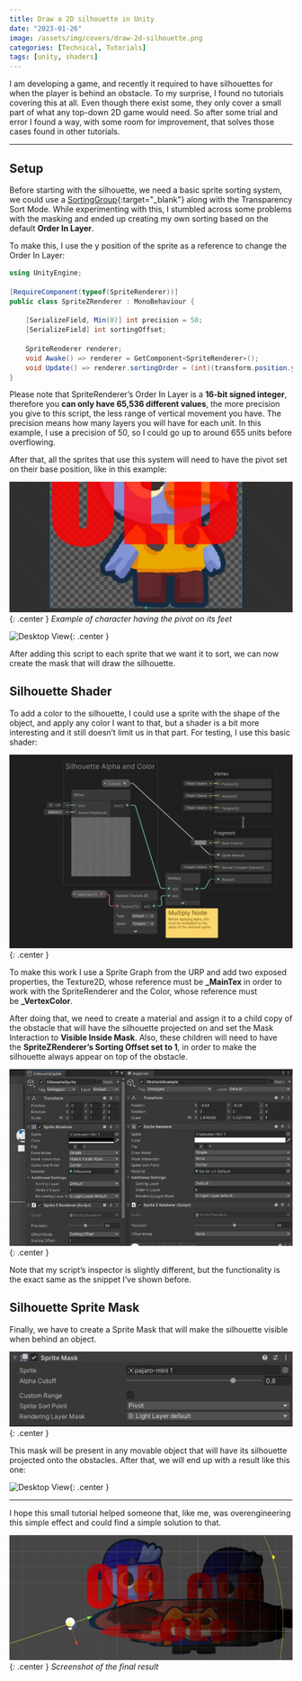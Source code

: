 ```yaml
---
title: Draw a 2D silhouette in Unity
date: "2023-01-26"
image: /assets/img/covers/draw-2d-silhouette.png
categories: [Technical, Tutorials]
tags: [unity, shaders]
---
```


I am developing a game, and recently it required to have silhouettes for when the player is behind an obstacle. To my surprise, I found no tutorials covering this at all. Even though there exist some, they only cover a small part of what any top-down 2D game would need. So after some trial and error I found a way, with some room for improvement, that solves those cases found in other tutorials.

---

## Setup

Before starting with the silhouette, we need a basic sprite sorting system, we could use a [SortingGroup](https://docs.unity3d.com/Manual/class-SortingGroup.html){:target="_blank"} along with the Transparency Sort Mode. While experimenting with this, I stumbled across some problems with the masking and ended up creating my own sorting based on the default **Order In Layer**.

To make this, I use the y position of the sprite as a reference to change the Order In Layer:

```csharp
using UnityEngine;

[RequireComponent(typeof(SpriteRenderer))]
public class SpriteZRenderer : MonoBehaviour {

    [SerializeField, Min(0)] int precision = 50;
    [SerializeField] int sortingOffset;

    SpriteRenderer renderer;
    void Awake() => renderer = GetComponent<SpriteRenderer>();
    void Update() => renderer.sortingOrder = (int)(transform.position.y * -precision) + sortingOffset;
}
```

Please note that SpriteRenderer’s Order In Layer is a **16-bit signed integer**, therefore you **can only have 65,536 different values**, the more precision you give to this script, the less range of vertical movement you have. The precision means how many layers you will have for each unit. In this example, I use a precision of 50, so I could go up to around 655 units before overflowing.

After that, all the sprites that use this system will need to have the pivot set on their base position, like in this example:

![Desktop View](/assets/img/tutorials/draw-2d-silhouette/Untitled.png){: .center }
_Example of character having the pivot on its feet_

![Desktop View](/assets/img/tutorials/draw-2d-silhouette/Gif1.gif){: .center }

After adding this script to each sprite that we want it to sort, we can now create the mask that will draw the silhouette.

## Silhouette Shader

To add a color to the silhouette, I could use a sprite with the shape of the object, and apply any color I want to that, but a shader is a bit more interesting and it still doesn’t limit us in that part. For testing, I use this basic shader:

![Desktop View](/assets/img/tutorials/draw-2d-silhouette/Untitled%201.png){: .center }

To make this work I use a Sprite Graph from the URP and add two exposed properties, the Texture2D, whose reference must be **_MainTex** in order to work with the SpriteRenderer and the Color, whose reference must be **_VertexColor**.

After doing that, we need to create a material and assign it to a child copy of the obstacle that will have the silhouette projected on and set the Mask Interaction to **Visible Inside Mask**. Also, these children will need to have the **SpriteZRenderer’s Sorting Offset set to 1**, in order to make the silhouette always appear on top of the obstacle.

![Desktop View](/assets/img/tutorials/draw-2d-silhouette/Untitled%202.png){: .center }

Note that my script’s inspector is slightly different, but the functionality is the exact same as the snippet I’ve shown before.

## Silhouette Sprite Mask

Finally, we have to create a Sprite Mask that will make the silhouette visible when behind an object.

![Desktop View](/assets/img/tutorials/draw-2d-silhouette/Untitled%203.png){: .center }

This mask will be present in any movable object that will have its silhouette projected onto the obstacles. After that, we will end up with a result like this one:

![Desktop View](/assets/img/tutorials/draw-2d-silhouette/Gif2.gif){: .center }

---

I hope this small tutorial helped someone that, like me, was overengineering this simple effect and could find a simple solution to that.

![Desktop View](/assets/img/tutorials/draw-2d-silhouette/Untitled%204.png){: .center }
_Screenshot of the final result_
